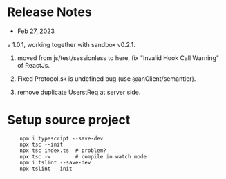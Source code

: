 # Release Notes

- Feb 27, 2023

v 1.0.1, working together with sandbox v0.2.1.

1. moved from js/test/sessionless to here, fix "Invalid Hook Call Warning" of ReactJs.

2. Fixed Protocol.sk is undefined bug (use @anClient/semantier).

3. remove duplicate UserstReq at server side.

# Setup source project

```
    npm i typescript --save-dev
    npx tsc --init
    npx tsc index.ts  # problem?
    npx tsc -w        # compile in watch mode
    npm i tslint --save-dev
    npx tslint --init
```

